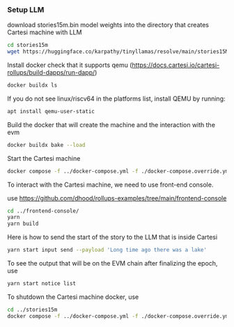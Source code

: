 ### Setup LLM

download stories15m.bin model weights into the directory that creates Cartesi machine with LLM

```bash
cd stories15m
wget https://huggingface.co/karpathy/tinyllamas/resolve/main/stories15M.bin
```

Install docker check that it supports qemu (https://docs.cartesi.io/cartesi-rollups/build-dapps/run-dapp/)

```bash
docker buildx ls

```

If you do not see linux/riscv64 in the platforms list, install QEMU by running:


```bash
apt install qemu-user-static
```

Build the docker that will create the machine and the interaction with the evm

```bash
docker buildx bake --load
```

Start the Cartesi machine

```bash
docker compose -f ../docker-compose.yml -f ./docker-compose.override.yml up
```

To interact with the Cartesi machine, we need to use front-end console.

use https://github.com/dhood/rollups-examples/tree/main/frontend-console

```bash
cd ../frontend-console/
yarn
yarn build
```

Here is how to send the start of the story to the LLM that is inside Cartesi

```bash
yarn start input send --payload 'Long time ago there was a lake'
```

To see the output that will be on the EVM chain after finalizing the epoch, use 

```bash
yarn start notice list
```

To shutdown the Cartesi machine docker, use

```bash
cd ../stories15m
docker compose -f ../docker-compose.yml -f ./docker-compose.override.yml down -v

```
